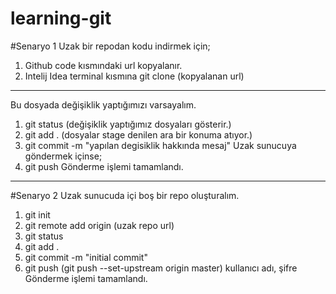 # learning-git

#Senaryo 1
Uzak bir repodan kodu indirmek için;
1. Github code kısmındaki url kopyalanır.
2. Intelij Idea terminal kısmına git clone (kopyalanan url)

---

Bu dosyada değişiklik yaptığımızı varsayalım.
1. git status (değişiklik yaptığımız dosyaları gösterir.)
2. git add . (dosyalar stage denilen ara bir konuma atıyor.)
3. git commit -m "yapılan degisiklik hakkında mesaj"
Uzak sunucuya göndermek içinse;
4. git push
Gönderme işlemi tamamlandı.

---

#Senaryo 2
Uzak sunucuda içi boş bir repo oluşturalım.
1. git init
2. git remote add origin (uzak repo url)
3. git status
4. git add .
5. git commit -m "initial commit"
6. git push (git push --set-upstream origin master)
kullanıcı adı, şifre
Gönderme işlemi tamamlandı.
